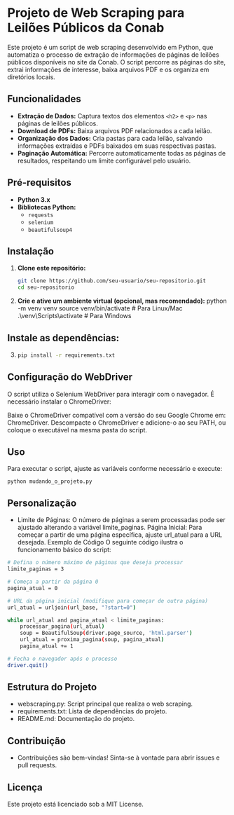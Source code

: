 # Projeto de Web Scraping para Leilões Públicos da Conab

Este projeto é um script de web scraping desenvolvido em Python, que automatiza o processo de extração de informações de páginas de leilões públicos disponíveis no site da Conab. O script percorre as páginas do site, extrai informações de interesse, baixa arquivos PDF e os organiza em diretórios locais.

## Funcionalidades

- **Extração de Dados:** Captura textos dos elementos `<h2>` e `<p>` nas páginas de leilões públicos.
- **Download de PDFs:** Baixa arquivos PDF relacionados a cada leilão.
- **Organização dos Dados:** Cria pastas para cada leilão, salvando informações extraídas e PDFs baixados em suas respectivas pastas.
- **Paginação Automática:** Percorre automaticamente todas as páginas de resultados, respeitando um limite configurável pelo usuário.

## Pré-requisitos

- **Python 3.x**
- **Bibliotecas Python:** 
  - `requests`
  - `selenium`
  - `beautifulsoup4`

## Instalação

1. **Clone este repositório:**

   ```bash
   git clone https://github.com/seu-usuario/seu-repositorio.git
   cd seu-repositorio

2. **Crie e ative um ambiente virtual (opcional, mas recomendado):**
python -m venv venv
source venv/bin/activate  # Para Linux/Mac
.\venv\Scripts\activate   # Para Windows

## Instale as dependências:
3.  ```bash
    pip install -r requirements.txt

## Configuração do WebDriver
O script utiliza o Selenium WebDriver para interagir com o navegador. É necessário instalar o ChromeDriver:

Baixe o ChromeDriver compatível com a versão do seu Google Chrome em: ChromeDriver.
Descompacte o ChromeDriver e adicione-o ao seu PATH, ou coloque o executável na mesma pasta do script.

## Uso

Para executar o script, ajuste as variáveis conforme necessário e execute:

`python mudando_o_projeto.py`

## Personalização
- Limite de Páginas: O número de páginas a serem processadas pode ser ajustado alterando a variável limite_paginas.
Página Inicial: Para começar a partir de uma página específica, ajuste url_atual para a URL desejada.
Exemplo de Código
O seguinte código ilustra o funcionamento básico do script:

```bash
# Defina o número máximo de páginas que deseja processar
limite_paginas = 3  

# Começa a partir da página 0
pagina_atual = 0  

# URL da página inicial (modifique para começar de outra página)
url_atual = urljoin(url_base, "?start=0")  

while url_atual and pagina_atual < limite_paginas:
    processar_pagina(url_atual)
    soup = BeautifulSoup(driver.page_source, 'html.parser')
    url_atual = proxima_pagina(soup, pagina_atual)
    pagina_atual += 1

# Fecha o navegador após o processo
driver.quit()
```

## Estrutura do Projeto
- webscraping.py: Script principal que realiza o web scraping.
- requirements.txt: Lista de dependências do projeto.
- README.md: Documentação do projeto.
## Contribuição
- Contribuições são bem-vindas! Sinta-se à vontade para abrir issues e pull requests.

## Licença
Este projeto está licenciado sob a MIT License.
